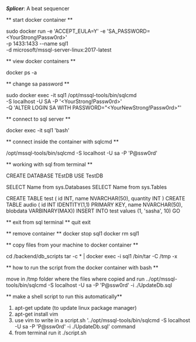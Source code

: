 ***Splicer***: A beat sequencer

** start docker container **

sudo docker run -e 'ACCEPT_EULA=Y' -e 'SA_PASSWORD=<YourStrong!Passw0rd>' \
   -p 1433:1433 --name sql1 \
   -d microsoft/mssql-server-linux:2017-latest


** view docker containers **

docker ps -a 


** change sa password **

sudo docker exec -it sql1 /opt/mssql-tools/bin/sqlcmd \
   -S localhost -U SA -P '<YourStrong!Passw0rd>' \
   -Q 'ALTER LOGIN SA WITH PASSWORD="<YourNewStrong!Passw0rd>"'


** connect to sql server **

docker exec -it sql1 'bash'


** connect inside the container with sqlcmd **

/opt/mssql-tools/bin/sqlcmd -S localhost -U sa -P 'P@ssw0rd'


** working with sql from terminal **

CREATE DATABASE TEstDB
USE TestDB

SELECT Name from sys.Databases
SELECT Name from sys.Tables

CREATE TABLE test ( id INT, name NVARCHAR(50), quantity INT )
CREATE TABLE audio ( id INT IDENTITY(1,1) PRIMARY KEY, name NVARCHAR(50), blobdata VARBINARY(MAX))
INSERT INTO test values (1, 'sasha', 10)
GO


** exit from sql terminal **
quit
exit


** remove container **
docker stop sql1
docker rm sql1



** copy files from your machine to docker container **

cd /backend/db_scripts
tar -c * | docker exec -i sql1 /bin/tar -C /tmp -x

** how to run the script from the docker container with bash **

move in /tmp folder where the files where copied and run
../opt/mssql-tools/bin/sqlcmd -S localhost -U sa -P 'P@ssw0rd' -i ./UpdateDb.sql


** make a shell script to run this automatically** 
1. apt-get update (to update linux package manager)
2. apt-get install vim
3. use vim to write in a script.sh '../opt/mssql-tools/bin/sqlcmd -S localhost -U sa -P 'P@ssw0rd' -i ./UpdateDb.sql' command
4. from terminal run it ./script.sh
